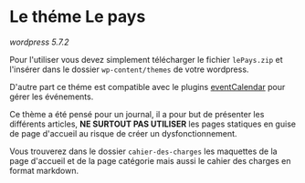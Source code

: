 # Le théme Le pays
*wordpress 5.7.2*

Pour l'utiliser vous devez simplement télécharger le fichier `lePays.zip` et l'insérer dans le dossier `wp-content/themes` de votre wordpress.

D'autre part ce théme est compatible avec le plugins [eventCalendar](https://fr.wordpress.org/plugins/the-events-calendar/) pour gérer les événements. 

Ce thème a été pensé pour un journal, il a pour but de présenter les différents articles, **NE SURTOUT PAS UTILISER** les pages statiques en guise de page d'accueil au risque de créer un dysfonctionnement.

Vous trouverez dans le dossier `cahier-des-charges` les maquettes de la page d'accueil et de la page catégorie mais aussi le cahier des charges en format markdown.
